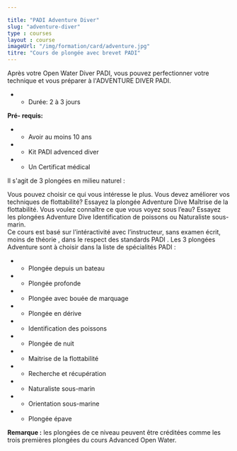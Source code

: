 ```yaml
---

title: "PADI Adventure Diver"
slug: "adventure-diver"
type : courses
layout : course
imageUrl: "/img/formation/card/adventure.jpg"
titre: "Cours de plongée avec brevet PADI"
---
```


Après votre Open Water Diver PADI, vous pouvez perfectionner votre technique et vous préparer à l'ADVENTURE DIVER PADI.

- - Durée: 2 à 3 jours

**Pré- requis:**

- - Avoir au moins 10 ans
- - Kit PADI advenced diver
- - Un Certificat médical

Il s'agit de 3 plongées en milieu naturel :

Vous pouvez choisir ce qui vous intéresse le plus. Vous devez améliorer vos techniques de flottabilité? Essayez la plongée Adventure Dive Maîtrise de la flottabilité. Vous voulez connaître ce que vous voyez sous l’eau? Essayez les plongées Adventure Dive Identification de poissons ou Naturaliste sous-marin.  
Ce cours est basé sur l’intéractivité avec l’instructeur, sans examen écrit, moins de théorie , dans le respect des standards PADI .
Les 3 plongées Adventure sont  à choisir dans la liste de spécialités PADI :

- - Plongée depuis un bateau
- - Plongée profonde
- - Plongée avec bouée de marquage
- - Plongée en dérive
- - Identification des poissons
- - Plongée de nuit
- - Maitrise de la flottabilité
- - Recherche et récupération
- - Naturaliste sous-marin
- - Orientation sous-marine
- - Plongée épave

**Remarque :** les plongées de ce niveau peuvent être créditées comme les trois premières plongées du cours Advanced Open Water. 
